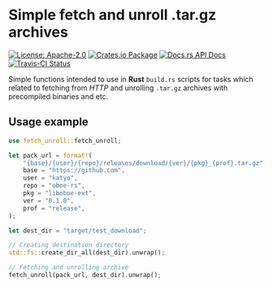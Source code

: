 # Simple fetch and unroll .tar.gz archives

[![License: Apache-2.0](https://img.shields.io/badge/License-Apache--2.0-brightgreen.svg)](https://opensource.org/licenses/Apache-2.0)
[![Crates.io Package](https://img.shields.io/crates/v/fetch_unroll.svg?style=popout)](https://crates.io/crates/fetch_unroll)
[![Docs.rs API Docs](https://docs.rs/fetch_unroll/badge.svg)](https://docs.rs/fetch_unroll)
[![Travis-CI Status](https://travis-ci.com/katyo/fetch_unroll.svg?branch=master)](https://travis-ci.com/katyo/fetch_unroll)

Simple functions intended to use in __Rust__ `build.rs` scripts for tasks which related to fetching from _HTTP_ and unrolling `.tar.gz` archives with precompiled binaries and etc.

## Usage example

```rust
use fetch_unroll::fetch_unroll;

let pack_url = format!(
    "{base}/{user}/{repo}/releases/download/{ver}/{pkg}_{prof}.tar.gz",
    base = "https://github.com",
    user = "katyo",
    repo = "oboe-rs",
    pkg = "liboboe-ext",
    ver = "0.1.0",
    prof = "release",
);

let dest_dir = "target/test_download";

// Creating destination directory
std::fs::create_dir_all(dest_dir).unwrap();

// Fetching and unrolling archive
fetch_unroll(pack_url, dest_dir).unwrap();
```
